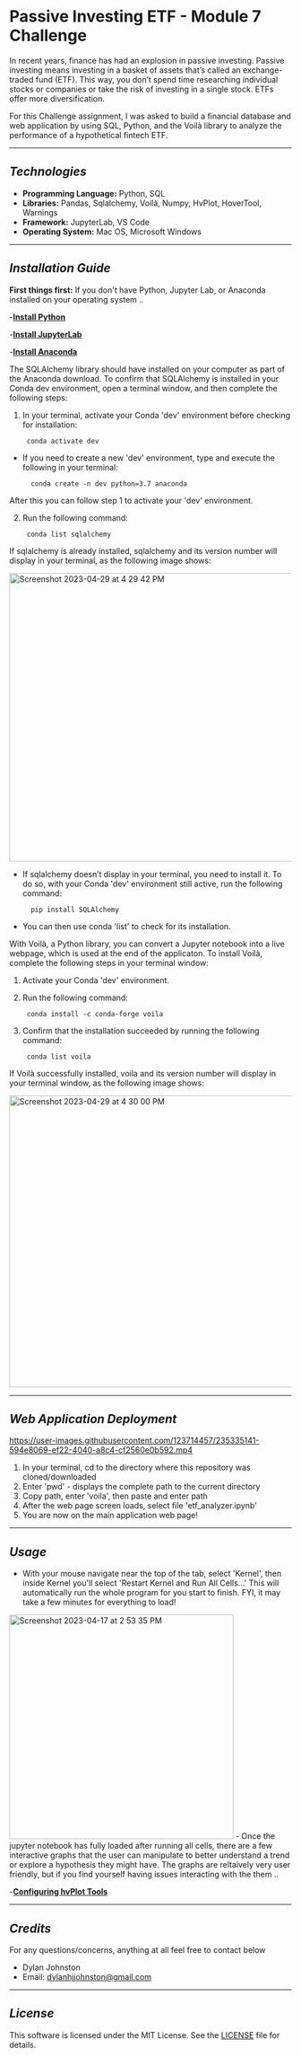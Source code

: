 # Passive Investing ETF - Module 7 Challenge
In recent years, finance has had an explosion in passive investing. Passive investing means investing in a basket of assets that’s called an exchange-traded fund (ETF). This way, you don’t spend time researching individual stocks or companies or take the risk of investing in a single stock. ETFs offer more diversification.

For this Challenge assignment, I was asked to build a financial database and web application by using SQL, Python, and the Voilà library to analyze the performance of a hypothetical fintech ETF. 

---

## *Technologies*

- **Programming Language:** Python, SQL 
- **Libraries:** Pandas, Sqlalchemy, Voilà, Numpy, HvPlot, HoverTool, Warnings
- **Framework:** JupyterLab, VS Code 
- **Operating System:** Mac OS, Microsoft Windows 

---

## *Installation Guide*

**First things first:**
If you don't have Python, Jupyter Lab, or Anaconda installed on your operating system ..

-**[Install Python](https://www.python.org/downloads/)**

-**[Install JupyterLab](https://jupyter.org/install)**

-**[Install Anaconda](https://docs.anaconda.com/free/anaconda/install/index.html)**

The SQLAlchemy library should have installed on your computer as part of the Anaconda download. To confirm that SQLAlchemy is installed in your Conda dev environment, open a terminal window, and then complete the following steps:

1. In your terminal, activate your Conda 'dev' environment before checking for installation:
    
        conda activate dev
- If you need to create a new 'dev' environment, type and execute the following in your terminal:
                
        conda create -n dev python=3.7 anaconda
After this you can follow step 1 to activate your 'dev' environment.

2. Run the following command:
                
        conda list sqlalchemy

If sqlalchemy is already installed, sqlalchemy and its version number will display in your terminal, as the following image shows: 

<img width="514" alt="Screenshot 2023-04-29 at 4 29 42 PM" src="https://user-images.githubusercontent.com/123714457/235328186-7913780f-04bb-4ef4-99e9-71b8f70d7ade.png">

- If sqlalchemy doesn’t display in your terminal, you need to install it. To do so, with your Conda 'dev' environment still active, run the following command:
        
        pip install SQLAlchemy 
- You can then use conda 'list' to check for its installation. 

With Voilà, a Python library, you can convert a Jupyter notebook into a live webpage, which is used at the end of the applicaton. To install Voilà, complete the following steps in your terminal window:

1. Activate your Conda 'dev' environment.
2. Run the following command:
        
        conda install -c conda-forge voila
3. Confirm that the installation succeeded by running the following command:

        conda list voila
If Voilà successfully installed, voila and its version number will display in your terminal window, as the following image shows: 

<img width="520" alt="Screenshot 2023-04-29 at 4 30 00 PM" src="https://user-images.githubusercontent.com/123714457/235328187-4bda82d6-d786-44f4-b781-d9e7e0da9adb.png">

---
## *Web Application Deployment*


https://user-images.githubusercontent.com/123714457/235335141-594e8069-ef22-4040-a8c4-cf2560e0b592.mp4

1. In your terminal, cd to the directory where this repository was cloned/downloaded 
2. Enter 'pwd' - displays the complete path to the current directory
3. Copy path, enter 'voila', then paste and enter path
4. After the web page screen loads, select file 'etf_analyzer.ipynb'
5. You are now on the main application web page!

---

## *Usage*

- With your mouse navigate near the top of the tab, select 'Kernel', then inside Kernel you'll select 'Restart Kernel and Run All Cells...' This will automatically run the whole program for you start to finish. FYI, it may take a few minutes for everything to load!
<img width="400" alt="Screenshot 2023-04-17 at 2 53 35 PM" src="https://user-images.githubusercontent.com/123714457/232619135-6b2f77be-d543-4a59-a4ad-6e62b2113c6c.png">
- Once the jupyter notebook has fully loaded after running all cells, there are a few interactive graphs that the user can manipulate to better understand a trend or explore a hypothesis they might have. The graphs are reltaively very user friendly, but if you find yourself having issues interacting with the them .. 

-**[Configuring hvPlot Tools](https://docs.bokeh.org/en/2.4.0/docs/user_guide/tools.html)**

---

## *Credits*
For any questions/concerns, anything at all feel free to contact below
- Dylan Johnston
- Email: dylanhjjohnston@gmail.com


---

## *License*

This software is licensed under the MIT License. See the [LICENSE](https://github.com/djohnst914/Passive_Investing/blob/main/LICENSE) file for details.
